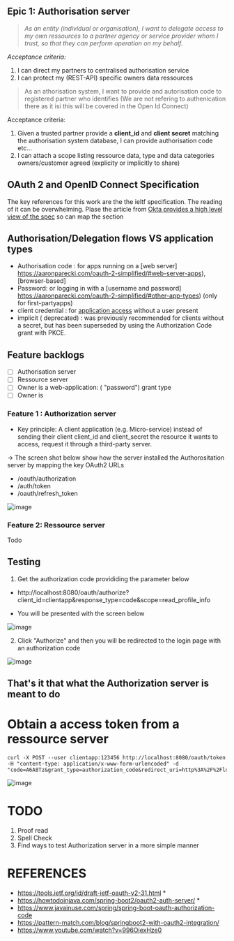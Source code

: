 

##  Epic 1: Authorisation server

> *As an entity (individual or organisation),  I want to delegate access to my own  ressources to a partner agency or service provider whom I
> trust, so that they can perform operation on my behalf.*

*Acceptance criteria:*

 1. I can direct my partners to centralised authorisation service
 2.  I can protect my  (REST-API)  specific owners data ressources

> As an athorisation system, I want to provide and autorisation code to
> registered  partner who identifies  (We are not refering to authenication there as it isi this will be covered in the Open Id Connect)

Acceptance criteria:

 1. Given a trusted partner provide a **client_id** and **client
    secret** matching the authorisation system database,  I can provide
    authorisation code etc...
 2. I can attach a scope listing  ressource data, type and data
    categories owners/customer agreed (explicity or implicitly to share)

OAuth 2 and OpenID Connect Specification
-  
The key references for this work are the the ieltf specification. The reading of it can be overwhelming. Plase the article from [Okta provides a high level view of the spec](https://www.oauth.com/oauth2-servers/map-oauth-2-0-specs/) so can map the section 

##   Authorisation/Delegation flows VS application types

 - Authorisation code :  for apps running on a  [web    server] https://aaronparecki.com/oauth-2-simplified/#web-server-apps),
   [browser-based]
 - Password: or logging in with a  [username and    password] https://aaronparecki.com/oauth-2-simplified/#other-app-types)
   (only for first-partyapps)
 - client credential : for  [application    access](https://aaronparecki.com/oauth-2-simplified/#client-credentials)    without a user present
 - implicit ( deprecated) :  was previously recommended for clients
   without a secret, but has been superseded by using the Authorization
   Code grant with PKCE.

## Feature backlogs
 - [ ] Authorisation server
 - [ ] Ressource server
 - [ ] Owner is a web-application: ( "password") grant type
 - [ ] Owner is 

### Feature 1 : Authorization server
- Key principle:
A client application (e.g. Micro-service)  instead of sending their client client_id and client_secret the resource it wants to access, request it through 
a third-party server.

-> The screen shot below show how the server installed the Authorositation server by mapping the key OAuth2 URLs
* /oauth/authorization
* /auth/token
* /oauth/refresh_token

![image](https://user-images.githubusercontent.com/17228294/92223475-d9f63680-eee3-11ea-84b0-2f8085208e8e.png)

### Feature 2:  Ressource server
Todo


## Testing 

1) Get the authorization code provididing the parameter below

- http://localhost:8080/oauth/authorize?client_id=clientapp&response_type=code&scope=read_profile_info	

- You will be presented with the screen below 

![image](https://user-images.githubusercontent.com/17228294/92304384-d84e7080-efc0-11ea-950d-27856ca8b54b.png)


2) Click "Authorize" and then you  will be redirected to the login page with an authorization code

![image](https://user-images.githubusercontent.com/17228294/92304193-1185e100-efbf-11ea-845d-56e5ad38263b.png)


## That's it that what the Authorization server is meant to do


# Obtain a access token from a ressource server

    curl -X POST --user clientapp:123456 http://localhost:8080/oauth/token  -H "content-type: application/x-www-form-urlencoded" -d "code=A6A8Tz&grant_type=authorization_code&redirect_uri=http%3A%2F%2Flocalhost%3A8080%2Flogin&scope=read_profile_info"

![image](https://user-images.githubusercontent.com/17228294/92304085-43e30e80-efbe-11ea-8eb4-bd4d467aaca2.png)


# TODO 
1) Proof read
2) Spell Check
3) Find ways to test Authorization server in a more simple manner



# REFERENCES

 - https://tools.ietf.org/id/draft-ietf-oauth-v2-31.html    *
 -    https://howtodoinjava.com/spring-boot2/oauth2-auth-server/    *
 -    https://www.javainuse.com/spring/spring-boot-oauth-authorization-code
 -   https://pattern-match.com/blog/springboot2-with-oauth2-integration/  
 - https://www.youtube.com/watch?v=996OiexHze0
